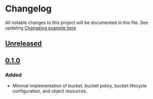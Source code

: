 # Changelog

All notable changes to this project will be documented in this file.
See updating [Changelog example here](https://keepachangelog.com/en/1.0.0/)

## [Unreleased]

## [0.1.0]

### Added

- Minimal implementation of bucket, bucket policy, bucket lifecycle configuration, and object resources.

[Unreleased]: https://github.com/UpCloudLtd/terraform-provider-upcloud/compare/v0.1.0...HEAD
[0.1.0]: https://github.com/UpCloudLtd/terraform-provider-upcloud/releases/tag/v0.1.0
